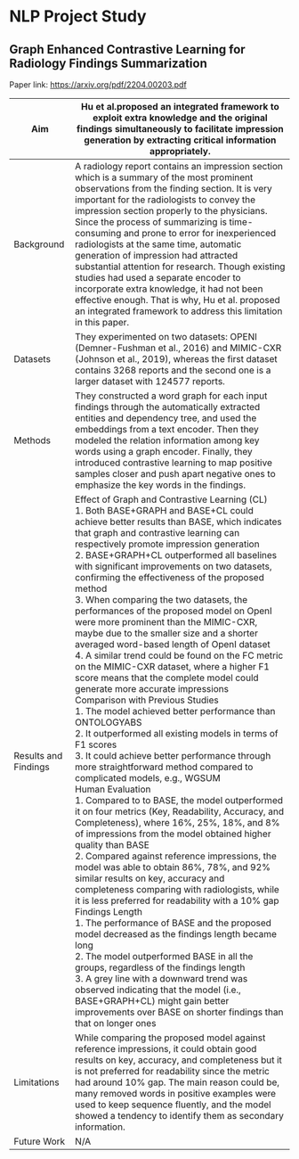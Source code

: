 # NLP Project Study

## Graph Enhanced Contrastive Learning for Radiology Findings Summarization

Paper link: https://arxiv.org/pdf/2204.00203.pdf

| Aim | Hu et al.proposed an integrated framework to exploit extra knowledge and the original findings simultaneously to facilitate impression generation by extracting critical information appropriately.| 
| ------- | --- | 
| Background | A radiology report contains an impression section which is a summary of the most prominent observations from the finding section. It is very important for the radiologists to convey the impression section properly to the physicians. Since the process of summarizing is time-consuming and prone to error for inexperienced radiologists at the same time, automatic generation of impression had attracted substantial attention for research. Though existing studies had used a separate encoder to incorporate extra knowledge, it had not been effective enough. That is why, Hu et al. proposed an integrated framework to address this limitation in this paper. | 
| Datasets | They experimented on two datasets: OPENI (Demner-Fushman et al., 2016) and MIMIC-CXR (Johnson et al., 2019), whereas the first dataset contains 3268 reports and the second one is a larger dataset with 124577 reports. | 
| Methods | They constructed a word graph for each input findings through the automatically extracted entities and dependency tree, and used the embeddings from a text encoder. Then they modeled the relation information among key words using a graph encoder. Finally, they introduced contrastive learning to map positive samples closer and push apart negative ones to emphasize the key words in the findings. |  
| Results and Findings| Effect of Graph and Contrastive Learning (CL) <br> 1. Both BASE+GRAPH and BASE+CL could achieve better results than BASE, which indicates that graph and contrastive learning can respectively promote impression generation <br> 2. BASE+GRAPH+CL outperformed all baselines with significant improvements on two datasets, confirming the effectiveness of the proposed method <br> 3. When comparing the two datasets, the performances of the proposed model on OpenI were more prominent than the MIMIC-CXR, maybe due to the smaller size and a shorter averaged word-based length of OpenI dataset <br> 4. A similar trend could be found on the FC metric on the MIMIC-CXR dataset, where a higher F1 score means that the complete model could generate more accurate impressions <br> Comparison with Previous Studies <br> 1. The model achieved better performance than ONTOLOGYABS <br> 2. It outperformed all existing models in terms of F1 scores <br> 3. It could achieve better performance through more straightforward method compared to complicated models, e.g., WGSUM <br> Human Evaluation <br> 1. Compared to to BASE, the model outperformed it on four metrics (Key, Readability, Accuracy, and Completeness), where 16%, 25%, 18%, and 8% of impressions from the model obtained higher quality than BASE <br> 2. Compared against reference impressions, the model was able to obtain 86%, 78%, and 92% similar results on key, accuracy and completeness comparing with radiologists, while it is less preferred for readability with a 10% gap <br> Findings Length <br> 1. The performance of BASE and the proposed model decreased as the findings length became long <br> 2. The model outperformed BASE in all the groups, regardless of the findings length <br> 3. A grey line with a downward trend was observed indicating that the model (i.e., BASE+GRAPH+CL) might gain better improvements over BASE on shorter findings than that on longer ones | 
| Limitations | While comparing the proposed model against reference impressions, it could obtain good results on key, accuracy, and completeness but it is not preferred for readability since the metric had around 10% gap. The main reason could be, many removed words in positive examples were used to keep sequence fluently, and the model showed a tendency to identify them as secondary information.|  
| Future Work | N/A | 

